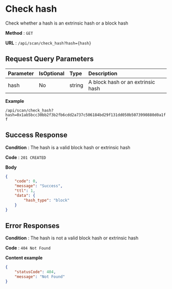 # Check hash

Check whether a hash is an extrinsic hash or a block hash

**Method** : `GET`

**URL** : `/api/scan/check_hash?hash={hash}`


## Request Query Parameters

| Parameter | IsOptional | Type | Description |
|:----------|:---|:-----|:------------|
|hash|No|string|A block hash or an extrinsic hash|


**Example** 

`/api/scan/check_hash?hash=0x1ab5bcc30bb2f3b2fb6cdd2a737c506184bd29f131dd050b5073990880d0a1ff`

## Success Response

**Condition** : The hash is a valid block hash or extrinsic hash

**Code** : `201 CREATED`

**Body**

```json
{
    "code": 0,
    "message": "Success",
    "ttl": 1,
    "data": {
        "hash_type": "block"
    }
}
```

## Error Responses

**Condition** : The hash is not a valid block hash or extrinsic hash

**Code** : `404 Not Found`

**Content example**

```json
{
    "statusCode": 404,
    "message": "Not Found"
}
```